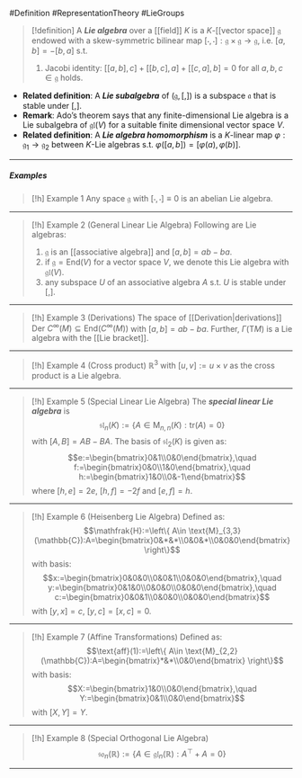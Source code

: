 #Definition #RepresentationTheory #LieGroups 

> [!definition]
> A ***Lie algebra*** over a [[field]] $K$ is a $K$-[[vector space]] $\mathfrak{g}$ endowed with a skew-symmetric bilinear map $[\cdot,\cdot]:\mathfrak{g}\times \mathfrak{g}\to \mathfrak{g}$, i.e. $[a,b]=-[b,a]$ s.t. 
> 1. Jacobi identity: $[[a,b],c]+[[b,c],a]+[[c,a],b]=0$ for all $a,b,c\in \mathfrak{g}$ holds.
- **Related definition**: A ***Lie subalgebra*** of $(\mathfrak{g},[,])$ is a subspace $\mathfrak{a}$ that is stable under $[,]$.
- **Remark**: Ado’s theorem says that any finite-dimensional Lie algebra is a Lie subalgebra of $\mathfrak{gl}(V)$ for a suitable finite dimensional vector space $V$.
- **Related definition**: A ***Lie algebra homomorphism*** is a $K$-linear map $\varphi:\mathfrak{g}_{1}\to \mathfrak{g}_{2}$ between $K$-Lie algebras s.t. $\varphi([a,b])=[\varphi(a),\varphi(b)]$.
---
##### Examples 
> [!h] Example 1
> Any space $\mathfrak{g}$ with $[\cdot,\cdot]\equiv 0$ is an abelian Lie algebra. 
---
> [!h] Example 2 (General Linear Lie Algebra)
> Following are Lie algebras:
> 1. $\mathfrak{g}$ is an [[associative algebra]] and $[a,b]=ab-ba$.
> 2. if $\mathfrak{g}=\text{End}(V)$ for a vector space $V$, we denote this Lie algebra with $\mathfrak{gl}(V)$.
> 3. any subspace $U$ of an associative algebra $A$ s.t. $U$ is stable under $[,]$.
---
> [!h] Example 3 (Derivations)
> The space of [[Derivation|derivations]] $\text{Der }C^\infty(M)\subseteq \text{End}(C^\infty(M))$ with $[a,b]=ab-ba$. Further, $\Gamma(\text{T}M)$ is a Lie algebra with the [[Lie bracket]].
---
> [!h] Example 4 (Cross product)
> $\mathbb{R}^3$ with $[u,v]:=u\times v$ as the cross product is a Lie algebra.
---
> [!h] Example 5 (Special Linear Lie Algebra)
> The ***special linear Lie algebra*** is $$\mathfrak{sl}_{n}(K):=\{ A\in \text{M}_{n,n}(K):\text{tr}(A)=0 \}$$with $[A,B]=AB-BA$. The basis of $\mathfrak{sl}_{2}(K)$ is given as: $$e:=\begin{bmatrix}0&1\\0&0\end{bmatrix},\quad f:=\begin{bmatrix}0&0\\1&0\end{bmatrix},\quad h:=\begin{bmatrix}1&0\\0&-1\end{bmatrix}$$where $[h,e]=2e$, $[h,f]=-2f$ and $[e,f]=h$.
---
> [!h] Example 6 (Heisenberg Lie Algebra)
> Defined as: $$\mathfrak{H}:=\left\{ A\in \text{M}_{3,3}(\mathbb{C}):A=\begin{bmatrix}0&*&*\\0&0&*\\0&0&0\end{bmatrix} \right\}$$with basis: $$x:=\begin{bmatrix}0&0&0\\0&0&1\\0&0&0\end{bmatrix},\quad y:=\begin{bmatrix}0&1&0\\0&0&0\\0&0&0\end{bmatrix},\quad c:=\begin{bmatrix}0&0&1\\0&0&0\\0&0&0\end{bmatrix}$$with $[y,x]=c$, $[y,c]=[x,c]=0$.
---
> [!h] Example 7 (Affine Transformations)
> Defined as: $$\text{aff}(1):=\left\{ A\in \text{M}_{2,2}(\mathbb{C}):A=\begin{bmatrix}*&*\\0&0\end{bmatrix} \right\}$$with basis: $$X:=\begin{bmatrix}1&0\\0&0\end{bmatrix},\quad Y:=\begin{bmatrix}0&1\\0&0\end{bmatrix}$$with $[X,Y]=Y$.
---
> [!h] Example 8 (Special Orthogonal Lie Algebra)
> $$\mathfrak{so}_{n}(\mathbb{R}):=\{ A\in \mathfrak{gl}_{n}(\mathbb{R}):A^\top+A=0 \}$$
---
